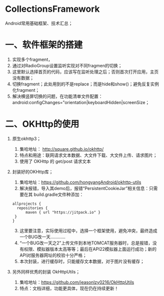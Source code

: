# CollectionsFramework
Android常用基础框架、技术汇总；
# 一、软件框架的搭建
1. 实现多个fragment，
2. 通过对RadioGroup设置监听实现对不同fragmen的切换；
3. 这里默认选择首页的代码，应该写在监听处理之后；否则首次打开应用，主页没有数据；
4. 切换fragment；此处用到的不是replace；而是hide和show()；避免反复实例化fragment；
5. 解决横竖屏切换的问题，在功能清单文件配置：android:configChanges="orientation|keyboardHidden|screenSize；

# 二、OKHttp的使用
1. 原生okhttp3；
   
    1. 集哈地址： http://square.github.io/okhttp/
    2. 特点和用途：联网请求文本数据、大文件下载、大文件上传、请求图片；
    3. 使用了 OKHttp 的 get/post 请求文本
2. 封装好的OKHttp库；
   
    1. 集哈地址：https://github.com/hongyangAndroid/okhttp-utils
    2. 解决报错，导入其demo后，报错“PersistentCookieJar”相关信息：只需要在其 build.gradle文件种添加：
       
    ```
    allprojects {
      repositories {
          maven { url "https://jitpack.io" }
     }
    }
    ```
    3. 这里要注意，实际使用过程中，选择一个框架使用，避免冲突，最终造成一个BUG改一天…………
    4. “一个BUG改一天之2”上传文件到本地TOMCAT服务器时，总是报错，没有权限、模拟器版本太高等等；最后在API22模拟器上面运行成功；新的API对服务器网址的校验十分严格；
    5. 本次封装，进行缓存时，只能缓存文本数据，对于图片没有缓存；
 3. 另外同样优秀的封装 OkHttpUtils；
    
    1. 集哈地址：https://github.com/jeasonlzy0216/OkHttpUtils
    2. 特点：文档详细，功能更具体，现在仍在持续更新！
  

  
